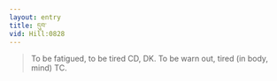 ```yaml
---
layout: entry
title: དུབ་
vid: Hill:0828
---
```

> To be fatigued, to be tired CD, DK\. To be warn out, tired (in body, mind) TC\.


